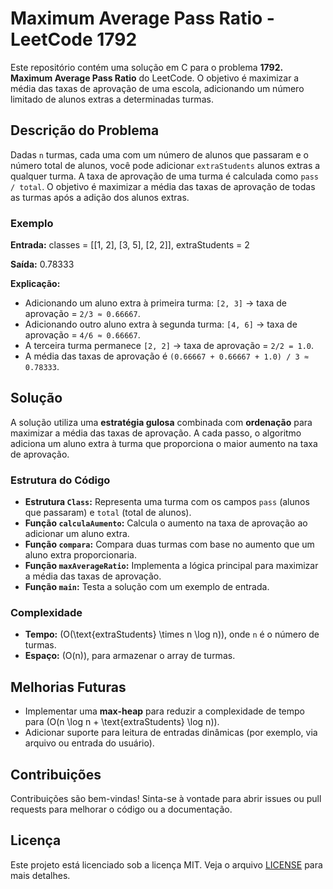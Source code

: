 # Maximum Average Pass Ratio - LeetCode 1792

Este repositório contém uma solução em C para o problema **1792. Maximum Average Pass Ratio** do LeetCode. O objetivo é maximizar a média das taxas de aprovação de uma escola, adicionando um número limitado de alunos extras a determinadas turmas.

## Descrição do Problema

Dadas `n` turmas, cada uma com um número de alunos que passaram e o número total de alunos, você pode adicionar `extraStudents` alunos extras a qualquer turma. A taxa de aprovação de uma turma é calculada como `pass / total`. O objetivo é maximizar a média das taxas de aprovação de todas as turmas após a adição dos alunos extras.

### Exemplo

**Entrada:**
classes = [[1, 2], [3, 5], [2, 2]], extraStudents = 2

**Saída:**
0.78333

**Explicação:**
- Adicionando um aluno extra à primeira turma: `[2, 3]` → taxa de aprovação = `2/3 ≈ 0.66667`.
- Adicionando outro aluno extra à segunda turma: `[4, 6]` → taxa de aprovação = `4/6 ≈ 0.66667`.
- A terceira turma permanece `[2, 2]` → taxa de aprovação = `2/2 = 1.0`.
- A média das taxas de aprovação é `(0.66667 + 0.66667 + 1.0) / 3 ≈ 0.78333`.

## Solução

A solução utiliza uma **estratégia gulosa** combinada com **ordenação** para maximizar a média das taxas de aprovação. A cada passo, o algoritmo adiciona um aluno extra à turma que proporciona o maior aumento na taxa de aprovação.

### Estrutura do Código

- **Estrutura `Class`:** Representa uma turma com os campos `pass` (alunos que passaram) e `total` (total de alunos).
- **Função `calculaAumento`:** Calcula o aumento na taxa de aprovação ao adicionar um aluno extra.
- **Função `compara`:** Compara duas turmas com base no aumento que um aluno extra proporcionaria.
- **Função `maxAverageRatio`:** Implementa a lógica principal para maximizar a média das taxas de aprovação.
- **Função `main`:** Testa a solução com um exemplo de entrada.

### Complexidade

- **Tempo:** \(O(\text{extraStudents} \times n \log n)\), onde `n` é o número de turmas.
- **Espaço:** \(O(n)\), para armazenar o array de turmas.

## Melhorias Futuras

- Implementar uma **max-heap** para reduzir a complexidade de tempo para \(O(n \log n + \text{extraStudents} \log n)\).
- Adicionar suporte para leitura de entradas dinâmicas (por exemplo, via arquivo ou entrada do usuário).

## Contribuições

Contribuições são bem-vindas! Sinta-se à vontade para abrir issues ou pull requests para melhorar o código ou a documentação.

## Licença

Este projeto está licenciado sob a licença MIT. Veja o arquivo [LICENSE](LICENSE) para mais detalhes.
```